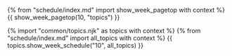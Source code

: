 {% from "schedule/index.md" import show_week_pagetop with context %}
{{ show_week_pagetop(10, "topics") }}

{% import "common/topics.njk" as topics with context %}
{% from "schedule/index.md" import all_topics with context %}
{{ topics.show_week_schedule("10", all_topics) }}